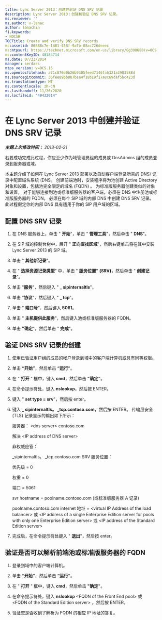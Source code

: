 ```yaml
---
title: Lync Server 2013：创建并验证 DNS SRV 记录
description: Lync Server 2013：创建和验证 DNS SRV 记录。
ms.reviewer: ''
ms.author: v-lanac
author: lanachin
f1.keywords:
- NOCSH
TOCTitle: Create and verify DNS SRV records
ms:assetid: 86888c7e-1401-458f-9a7b-08ac726deeec
ms:mtpsurl: https://technet.microsoft.com/en-us/library/Gg398680(v=OCS.15)
ms:contentKeyID: 48184714
ms.date: 07/23/2014
manager: serdars
mtps_version: v=OCS.15
ms.openlocfilehash: a71c876d0b26b9305feed7146fa6321a3983588d
ms.sourcegitcommit: 36fee89bb887bea4f18b19f17a8c69daf5bc423d
ms.translationtype: MT
ms.contentlocale: zh-CN
ms.lasthandoff: 11/26/2020
ms.locfileid: "49432014"
---
```

# <a name="create-and-verify-dns-srv-records-in-lync-server-2013"></a>在 Lync Server 2013 中创建并验证 DNS SRV 记录

<div data-xmlns="http://www.w3.org/1999/xhtml">

<div class="topic" data-xmlns="http://www.w3.org/1999/xhtml" data-msxsl="urn:schemas-microsoft-com:xslt" data-cs="https://msdn.microsoft.com/">

<div data-asp="https://msdn2.microsoft.com/asp">



</div>

<div id="mainSection">

<div id="mainBody">

<span> </span>

_**主题上次修改时间：** 2013-02-21_

若要成功完成此过程，你应至少作为域管理员组的成员或 DnsAdmins 组的成员登录到服务器或域。

本主题介绍了如何在 Lync Server 2013 部署以及自动客户端登录所需的 DNS) 记录中配置域名系统 (DNS。 创建前端池时，安装程序将为池创建 Active Directory 对象和设置，包括池完全限定的域名 (FQDN) 。 为标准版服务器创建类似的对象和设置。 对于能够连接到池或标准版服务器的客户端，必须在 DNS 中注册池或标准版服务器的 FQDN。 必须在每个 SIP 域的内部 DNS 中创建 DNS SRV 记录。 此过程假定你的内部 DNS 具有适用于你的 SIP 用户域的区域。

<div>

## <a name="to-configure-a-dns-srv-record"></a>配置 DNS SRV 记录

1.  在 DNS 服务器上，单击 " **开始**"，单击 " **管理工具**"，然后单击 " **DNS**"。

2.  在 SIP 域的控制台树中，展开 " **正向查找区域**"，然后右键单击将在其中安装 Lync Server 2013 的 SIP 域。

3.  单击 " **其他新记录**"。

4.  在 " **选择资源记录类型**" 中，单击 " **服务位置" (SRV)**，然后单击 " **创建记录**"。

5.  单击 "**服务**"，然后键入 " **\_ sipinternaltls**"。

6.  单击 "**协议**"，然后键入 " **\_ tcp**"。

7.  单击 " **端口号**"，然后键入 **5061**。

8.  单击 " **主机提供此服务**"，然后键入池或标准版服务器的 FQDN。

9.  单击 **"确定**"，然后单击 " **完成**"。

</div>

<div>

## <a name="to-verify-the-creation-of-a-dns-srv-record"></a>验证 DNS SRV 记录的创建

1.  使用已验证用户组的成员的帐户登录到域中的客户端计算机或具有同等权限。

2.  单击 **“开始”**，然后单击 **“运行”**。

3.  在 " **打开** " 框中，键入 **cmd**，然后单击 **"确定"**。

4.  在命令提示符处，键入 **nslookup**，然后按 ENTER。

5.  键入 " **set type = srv**"，然后按 enter。

6.  键入 **\_ sipinternaltls。 \_tcp.contoso.com**，然后按 ENTER。 传输层安全 (TLS) 记录显示的输出如下所示：
    
    服务器： \<dns server\> contoso.com
    
    解决 \<IP address of DNS server\>
    
    非权威应答：
    
    \_sipinternaltls。 \_tcp.contoso.com SRV 服务位置：
    
    优先级 = 0
    
    权重 = 0
    
    端口 = 5061
    
    svr hostname = poolname.contoso.com (或标准版服务器 A 记录) 
    
    poolname.contoso.com internet 地址 = \<virtual IP Address of the load balancer\> 或 \<IP address of a single Enterprise Edition server for pools with only one Enterprise Edition server\> 或 \<IP address of the Standard Edition server\>

7.  完成后，在命令提示符处键入 " **退出**"，然后按 enter。

</div>

<div>

## <a name="to-verify-that-the-fqdn-of-the-front-end-pool-or-standard-edition-server-can-be-resolved"></a>验证是否可以解析前端池或标准版服务器的 FQDN

1.  登录到域中的客户端计算机。

2.  单击 **“开始”**，然后单击 **“运行”**。

3.  在 " **打开** " 框中，键入 **cmd**，然后单击 **"确定"**。

4.  在命令提示符处，键入 **nslookup** \<FQDN of the Front End pool\> 或 \<FQDN of the Standard Edition server\> ，然后按 ENTER。

5.  验证您是否收到了解析为 FQDN 的相应 IP 地址的答复。

</div>

</div>

<span> </span>

</div>

</div>

</div>

